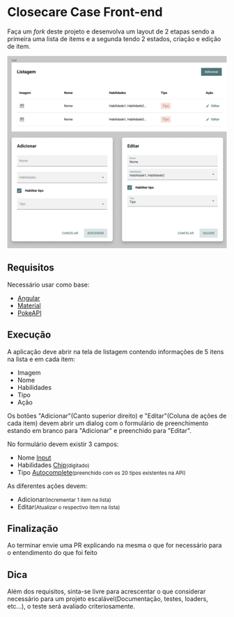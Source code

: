# Closecare Case Front-end

Faça um _fork_ deste projeto e desenvolva um layout de 2 etapas sendo a primeira uma lista de items e a segunda tendo 2 estados, criação e edição de item.

![Layout](https://github.com/closecare/case-frontend/blob/master/layout.png?raw=true)

## Requisitos

Necessário usar como base:
- [Angular](https://angular.io/)
- [Material](https://material.angular.io/)
- [PokeAPI](https://pokeapi.co/)

## Execução

A aplicação deve abrir na tela de listagem contendo informações de 5 itens na lista e em cada item:
- Imagem
- Nome
- Habilidades
- Tipo
- Ação

Os botões "Adicionar"(Canto superior direito) e "Editar"(Coluna de ações de cada item) devem abrir um dialog com o formulário de preenchimento estando em branco para "Adicionar" e preenchido para "Editar".

No formulário devem existir 3 campos:
- Nome [Input](https://material.angular.io/components/input/examples#input-clearable)
- Habilidades [Chip](https://material.angular.io/components/chips/examples#chips-form-control)<small>(digitado)</small>
- Tipo [Autocomplete](https://material.angular.io/components/autocomplete/examples#autocomplete-auto-active-first-option)<small>(preenchido com os 20 tipos existentes na API)</small>

As diferentes ações devem:
- Adicionar<small>(Incrementar 1 item na lista)</small>
- Editar<small>(Atualizar o respectivo item na lista)</small>

## Finalização

Ao terminar envie uma PR explicando na mesma o que for necessário para o entendimento do que foi feito

## Dica
Além dos requisitos, sinta-se livre para acrescentar o que considerar necessário para um projeto escalável(Documentação, testes, loaders, etc...), o teste será avaliado criteriosamente.
